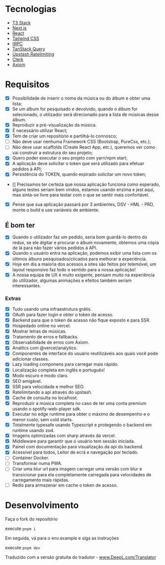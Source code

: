 # Tecnologias
- [T3 Stack](https://create.t3.gg/)
- [Next.js](https://nextjs.org)
- [React](https://nextjs.org)
- [Tailwind CSS](https://tailwindcss.com)
- [tRPC](https://trpc.io)
- [TanStack Query](https://tanstack.com/query/latest)
- [Upstash Ratelimiting](https://upstash.com/blog/upstash-ratelimit)
- [Clerk](https://clerk.dev)
- [Axiom](https://clerk.dev)

# Requisitos
- [x] Possibilidade de inserir o nome da música ou do álbum e obter uma lista;
- [x] Se um álbum for pesquisado e devolvido, quando o álbum for selecionado, o utilizador será direcionado para a lista de músicas desse álbum.
- [x] Reproduzir a pré-visualização da música.
- [x] É necessário utilizar React;
- [x] Tem de criar um repositório e partilhá-lo connosco;
- [ ] Não deve usar nenhuma Framework CSS (Bootstrap, PureCss, etc.);
- [ ] Não deve usar scaffolds (Create React App, etc.), queremos ver como vai construir a estrutura do seu projeto;
- [x] Quero poder executar o seu projeto com yarn/npm start;
- [x] A aplicação deve solicitar o token que será utilizado para efetuar pedidos à API;
- [x] Persistência do TOKEN, quando expirado solicitar um novo token;
- [] Precisamos ter certeza que nossa aplicação funciona como esperado, alguns testes seriam bem vindos, estamos usando enzima e jest aqui, mas sinta-se livre para testar com o que se sentir mais confortável.
- [x] Pense que sua aplicação passará por 3 ambientes, DSV - HML - PRD, monte o build e use variáveis de ambiente.

## É bom ter
- [x] Quando o utilizador faz um pedido, seria bom guardá-lo dentro do redux, se ele digitar e procurar o álbum novamente, obtemos uma cópia de lá para não fazer vários pedidos à API.
- [x] Quando o usuário entra na aplicação, podemos exibir uma lista com os últimos álbuns pesquisados/clicados para melhorar a experiência.
- [x] Hoje em dia a maioria dos acessos a sites são feitos por telemóvel, um layout responsivo faz todo o sentido para a nossa aplicação!
- [x] A nossa equipa de UX é muito exigente, pensam muito na experiência do utilizador, algumas animações e efeitos também seriam interessantes.

### Extras
- [x] Tudo usando uma infraestrutura grátis.
- [x] OAuth para fazer login e obter o token de acesso.
- [x] Backend para que o token de acesso não fique exposto e para SSR.
- [x] Hospedado online no vercel.
- [x] Mostrar letras de músicas.
- [x] Tratamento de erros e fallbacks.
- [x] Observabilidade de erros com Axiom.
- [x] Analitcs com @vercel/analytics.
- [x] Componentes de interface do usuário reutilizáveis aos quais você pode adicionar classes.
- [x] Lazy loading componens para carregar mais rápido.
- [x] Localização completa em inglês e português!
- [x] Modo escuro e modo claro.
- [x] SEO amigável.
- [x] SSR para velocidade e melhor SEO.
- [x] Ratelimitando a api através do upstash.
- [x] Cache de consulta no localhost.
- [x] Reproduzir a música completa no caso de ter uma conta premium usando o spotify-web-player sdk.
- [x] Executar no edge runtime para obter o máximo de desempenho e o menor custo, sem cold starts.
- [x] Totalmente typesafe usando Typescript e protegendo o backend em runtime usando zod.
- [x] Imagens optimizadas com sharp através da vercel.
- [x] Middleware para garantir que o usuário tem sessão iniciada.
- [x] Painel com documentação para visualização da api do backend.
- [x] Acessível para todos, Leitor de ecrã e navegação por teclado.
- [ ] Container Docker.
- [ ] Transformar numa PWA.
- [ ] Criar uma blur url para imagem carregar uma versão com blur e transicionar para ela completamente carregada para velocidades de carregamento mais rápidas.
- [ ] Redis para armazenar em cache o token de acesso.

# Desenvolvimento

Faça o fork do repositório

execute `pnpm i`

Em seguida, vá para o env.example e siga as instruções

execute `pnpm dev`

Traduzido com a versão gratuita do tradutor - www.DeepL.com/Translator
